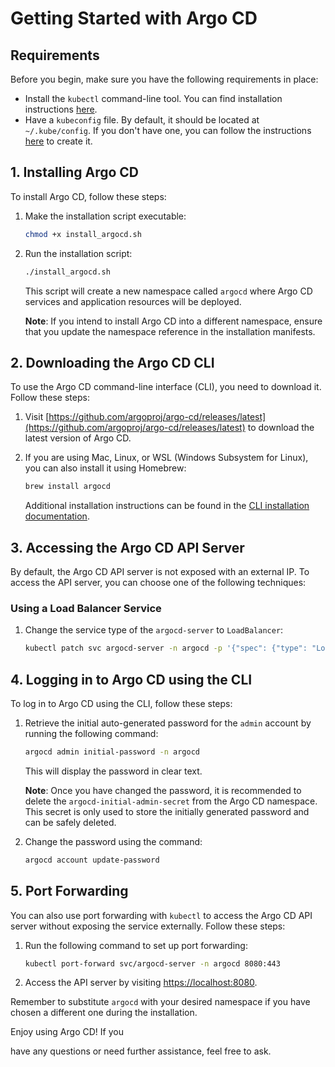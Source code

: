 # Getting Started with Argo CD

## Requirements

Before you begin, make sure you have the following requirements in place:

* Install the `kubectl` command-line tool. You can find installation instructions [here](https://kubernetes.io/docs/tasks/tools/install-kubectl/).
* Have a `kubeconfig` file. By default, it should be located at `~/.kube/config`. If you don't have one, you can follow the instructions [here](https://kubernetes.io/docs/tasks/access-application-cluster/configure-access-multiple-clusters/) to create it.

## 1. Installing Argo CD

To install Argo CD, follow these steps:

1. Make the installation script executable:

   ```bash
   chmod +x install_argocd.sh
   ```

2. Run the installation script:

   ```bash
   ./install_argocd.sh
   ```

   This script will create a new namespace called `argocd` where Argo CD services and application resources will be deployed.

   **Note**: If you intend to install Argo CD into a different namespace, ensure that you update the namespace reference in the installation manifests.

## 2. Downloading the Argo CD CLI

To use the Argo CD command-line interface (CLI), you need to download it. Follow these steps:

1. Visit [https://github.com/argoproj/argo-cd/releases/latest](https://github.com/argoproj/argo-cd/releases/latest) to download the latest version of Argo CD.
2. If you are using Mac, Linux, or WSL (Windows Subsystem for Linux), you can also install it using Homebrew:

   ```bash
   brew install argocd
   ```

   Additional installation instructions can be found in the [CLI installation documentation](cli_installation.md).

## 3. Accessing the Argo CD API Server

By default, the Argo CD API server is not exposed with an external IP. To access the API server, you can choose one of the following techniques:

### Using a Load Balancer Service

1. Change the service type of the `argocd-server` to `LoadBalancer`:

   ```bash
   kubectl patch svc argocd-server -n argocd -p '{"spec": {"type": "LoadBalancer"}}'
   ```

## 4. Logging in to Argo CD using the CLI

To log in to Argo CD using the CLI, follow these steps:

1. Retrieve the initial auto-generated password for the `admin` account by running the following command:

   ```bash
   argocd admin initial-password -n argocd
   ```

   This will display the password in clear text.

   **Note**: Once you have changed the password, it is recommended to delete the `argocd-initial-admin-secret` from the Argo CD namespace. This secret is only used to store the initially generated password and can be safely deleted.

2. Change the password using the command:

   ```bash
   argocd account update-password
   ```

## 5. Port Forwarding

You can also use port forwarding with `kubectl` to access the Argo CD API server without exposing the service externally. Follow these steps:

1. Run the following command to set up port forwarding:

   ```bash
   kubectl port-forward svc/argocd-server -n argocd 8080:443
   ```

2. Access the API server by visiting [https://localhost:8080](https://localhost:8080).

Remember to substitute `argocd` with your desired namespace if you have chosen a different one during the installation.

Enjoy using Argo CD! If you

 have any questions or need further assistance, feel free to ask.